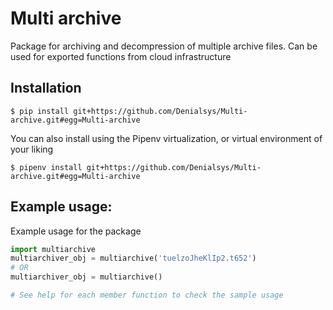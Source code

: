 # Multi archive

Package for archiving and decompression of multiple archive files. Can be used for exported functions from cloud infrastructure

## Installation

```console
$ pip install git+https://github.com/Denialsys/Multi-archive.git#egg=Multi-archive
```

You can also install using the Pipenv virtualization, or virtual environment of your liking

```console
$ pipenv install git+https://github.com/Denialsys/Multi-archive.git#egg=Multi-archive
```


## Example usage:

Example usage for the package

```python
import multiarchive
multiarchiver_obj = multiarchive('tuelzoJheKlIp2.t652')
# OR
multiarchiver_obj = multiarchive()

# See help for each member function to check the sample usage
```